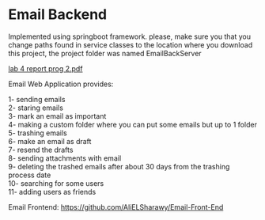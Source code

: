 # Email Backend
Implemented using springboot framework. please, make sure you that you change paths found in service classes to the location where you download this project, the project folder was named EmailBackServer

[lab 4 report prog 2.pdf](https://github.com/AliELSharawy/Email-Back-End/files/8627977/lab.4.report.prog.2.pdf)

Email Web Application provides:

1- sending emails \
2- staring emails \
3- mark an email as important \
4- making a custom folder where you can put some emails but up to 1 folder \
5- trashing emails \
6- make an email as draft \
7- resend the drafts \
8- sending attachments with email \
9- deleting the trashed emails after about 30 days from the trashing process date \
10- searching for some users \
11- adding users as friends

Email Frontend: https://github.com/AliELSharawy/Email-Front-End
